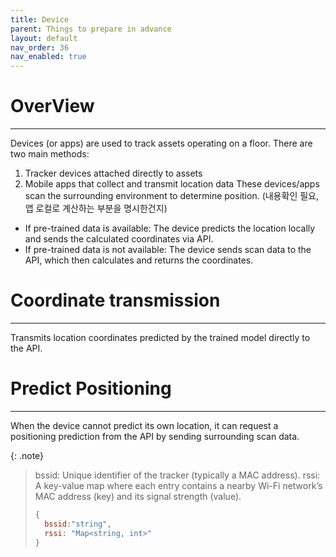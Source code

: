```yaml
---
title: Device
parent: Things to prepare in advance
layout: default
nav_order: 36
nav_enabled: true
---
```


# OverView
---

Devices (or apps) are used to track assets operating on a floor. There are two main methods:
1. Tracker devices attached directly to assets
2. Mobile apps that collect and transmit location data
These devices/apps scan the surrounding environment to determine position. (내용확인 필요, 앱 로컬로 계산하는 부분을 명시한건지)
- If pre-trained data is available: The device predicts the location locally and sends the calculated coordinates via API.
- If pre-trained data is not available: The device sends scan data to the API, which then calculates and returns the coordinates.


# Coordinate transmission
---

Transmits location coordinates predicted by the trained model directly to the API.


# Predict Positioning
---

When the device cannot predict its own location, it can request a positioning prediction from the API by sending surrounding scan data.

{: .note}
>
> bssid: Unique identifier of the tracker (typically a MAC address).
> rssi: A key-value map where each entry contains a nearby Wi-Fi network’s MAC address (key) and its signal strength (value).
> 
> ```js
> {
>   bssid:"string",
>   rssi: "Map<string, int>"
> }
> ```
>
